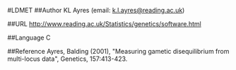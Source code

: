 #LDMET
##Author
KL Ayres (email: k.l.ayres@reading.ac.uk)

##URL
http://www.reading.ac.uk/Statistics/genetics/software.html

##Language
C

##Reference
Ayres, Balding (2001), "Measuring gametic disequilibrium from multi-locus data", Genetics, 157:413-423.

